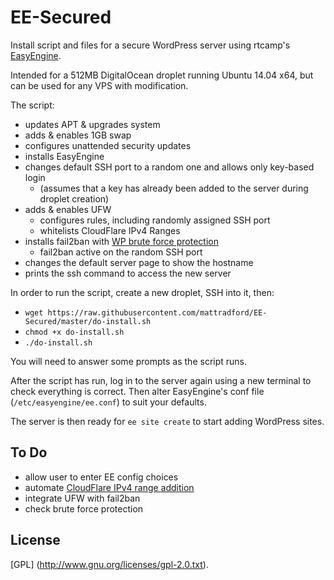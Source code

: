 EE-Secured
==========

Install script and files for a secure WordPress server using rtcamp's [EasyEngine](https://github.com/rtCamp/easyengine/).

Intended for a 512MB DigitalOcean droplet running Ubuntu 14.04 x64, but can be used for any VPS with modification.

The script:

* updates APT & upgrades system
* adds & enables 1GB swap
* configures unattended security updates
* installs EasyEngine
* changes default SSH port to a random one and allows only key-based login
  * (assumes that a key has already been added to the server during droplet creation)
* adds & enables UFW
  * configures rules, including randomly assigned SSH port
  * whitelists CloudFlare IPv4 Ranges
* installs fail2ban with [WP brute force protection](http://abdussamad.com/archives/616-Stop-Brute-Force-WordPress-Login-Attempts-with-Fail2Ban.html)
  * fail2ban active on the random SSH port
* changes the default server page to show the hostname
* prints the ssh command to access the new server

In order to run the script, create a new droplet, SSH into it, then:

* `wget https://raw.githubusercontent.com/mattradford/EE-Secured/master/do-install.sh`
* `chmod +x do-install.sh`
* `./do-install.sh`

You will need to answer some prompts as the script runs.

After the script has run, log in to the server again using a new terminal to check everything is correct. Then alter EasyEngine's conf file (`/etc/easyengine/ee.conf`) to suit your defaults.

The server is then ready for `ee site create` to start adding WordPress sites.

## To Do
* allow user to enter EE config choices
* automate [CloudFlare IPv4 range addition](https://www.cloudflare.com/ips-v4)
* integrate UFW with fail2ban
* check brute force protection

## License

[GPL] (http://www.gnu.org/licenses/gpl-2.0.txt).